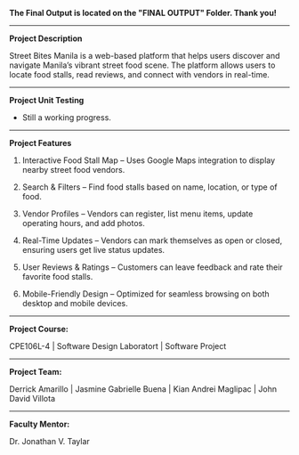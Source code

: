 **The Final Output is located on the "FINAL OUTPUT" Folder. Thank you!**
________________________________________________________________________________________

**Project Description**

Street Bites Manila is a web-based platform that helps users discover and navigate Manila’s vibrant street food scene. The platform allows users to locate food stalls, read reviews, and connect with vendors in real-time.

________________________________________________________________________________________
**Project Unit Testing**
- Still a working progress.

________________________________________________________________________________________
**Project Features**

1. Interactive Food Stall Map – Uses Google Maps integration to display nearby street food vendors.

2. Search & Filters – Find food stalls based on name, location, or type of food.

3. Vendor Profiles – Vendors can register, list menu items, update operating hours, and add photos.

4. Real-Time Updates – Vendors can mark themselves as open or closed, ensuring users get live status updates.

5. User Reviews & Ratings – Customers can leave feedback and rate their favorite food stalls.

6. Mobile-Friendly Design – Optimized for seamless browsing on both desktop and mobile devices.

________________________________________________________________________________________
**Project Course:**

CPE106L-4 | Software Design Laboratort | Software Project
________________________________________________________________________________________
**Project Team:**

Derrick Amarillo  |  Jasmine Gabrielle Buena  |  Kian Andrei Maglipac  |  John David Villota

________________________________________________________________________________________
**Faculty Mentor:**

Dr. Jonathan V. Taylar
